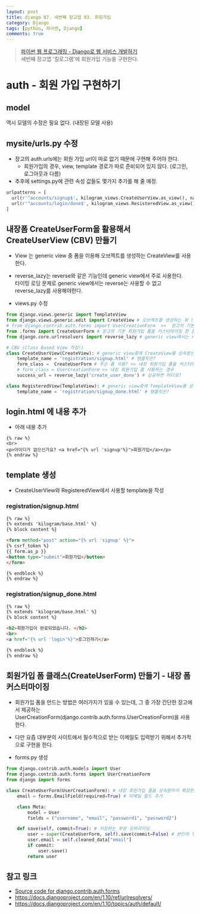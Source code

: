 ```yaml
---
layout: post
title: django 07. 세번째 장고앱 03. 회원가입
category: Django
tags: [python, 파이썬, Django]
comments: true
---
```

> [파이썬 웹 프로그래밍 - Django로 웹 서비스 개발하기 ](https://www.inflearn.com/course/django-%ED%8C%8C%EC%9D%B4%EC%8D%AC-%EC%9E%A5%EA%B3%A0-%EA%B0%95%EC%A2%8C/)    
> 세번째 장고앱 '킬로그램'에 회원가입 기능을 구현한다.

# auth - 회원 가입 구현하기

## model
역시 모델의 수정은 필요 없다. (내장된 모델 사용)

## mysite/urls.py 수정

- 장고의 auth.urls에는 회원 가입 url이 따로 없기 때문에 구현해 주어야 한다.
  - 회원가입의 경우, view, template 경로가 따로 준비되어 있지 않다. (로그인, 로그아웃과 다름)
- 추후에 settings.py에 관련 속성 값들도 몇가지 추가를 해 줄 예정.

```python
urlpatterns = [
  url(r'^accounts/signup$', kilogram_views.CreateUserView.as_view(), name = 'signup'),
  url(r'^accounts/login/done$', kilogram_views.ResisteredView.as_view(), name = 'create_user_done'),
]
```

## 내장폼 CreateUserForm을 활용해서 CreateUserView (CBV) 만들기

- View 는 generic view 중 폼을 이용해 오브젝트를 생성하는 CreateView를 사용한다.
- reverse_lazy는 reverse와 같은 기능인데 generic view에서 주로 사용한다.    
  타이밍 로딩 문제로 generic view에서는 reverse는 사용할 수 없고 reverse_lazy를 사용해야한다.

- views.py 수정


```python
from django.views.generic import TemplateView
from django.views.generic.edit import CreateView # 오브젝트를 생성하는 뷰 (form 혹은 model과 연결되서 새로운 데이터를 넣을 때 CreateView - generic view를 사용)
# from django.contrib.auth.forms import UserCreationForm  >>  장고의 기본 회원가입 폼 (ID, PW만 확인한다 - 뒤에서 이메일 추가 커스터미아징 예정)
from .forms import CreateUserForm # 장고의 기본 회원가입 폼을 커스터마이징 한 폼
from django.core.urlresolvers import reverse_lazy # generic view에서는 reverse_lazy를 사용한다.

# CBV (Class Based View 작성!)
class CreateUserView(CreateView): # generic view중에 CreateView를 상속받는다.
    template_name = 'registration/signup.html' # 템플릿은?
    form_class =  CreateUserForm # 푸슨 폼 사용? >> 내장 회원가입 폼을 커스터마지징 한 것을 사용하는 경우
    # form_class = UserCreationForm >> 내장 회원가입 폼 사용하는 경우
    success_url = reverse_lazy('create_user_done') # 성공하면 어디로?

class RegisteredView(TemplateView): # generic view중에 TemplateView를 상속받는다.
    template_name = 'registration/signup_done.html' # 템플릿은?
```

## login.html 에 내용 추가

- 아래 내용 추가

```
{% raw %}
<br>
<p>아이디가 없으신가요? <a href="{% url 'signup'%}">회원가입</a></p>
{% endraw %}
```

## template 생성

- CreateUserView와 RegisteredView에서 사용할 template을 작성

### registration/signup.html

```html
{% raw %}
{% extends 'kilogram/base.html' %}
{% block content %}

<form method="post" action="{% url 'signup' %}">
{% csrf_token %}
{{ form.as_p }}
<button type="submit">회원가입</button>
</form>

{% endblock %}
{% endraw %}
```



### registration/signup_done.html

```html
{% raw %}
{% extends 'kilogram/base.html' %}
{% block content %}

<h2>회원가입이 완료되었습니다. </h2>
<br>
<a href="{% url 'login'%}">로그인하기</a>

{% endblock %}
{% endraw %}
```


## 회원가입 폼 클래스(CreateUserForm) 만들기 - 내장 폼 커스터마이징

- 회원가입 폼을 만드는 방법은 여러가지가 있을 수 있는데, 그 중 가장 간단한 장고에서 제공하는 UserCreationForm(django.contrib.auth.forms.UserCreationForm)을 사용한다.
- 다만 요즘 대부분의 사이트에서 필수적으로 받는 이메일도 입력받기 위해서 추가적으로 구현을 한다.


- forms.py 생성

```python
from django.contrib.auth.models import User
from django.contrib.auth.forms import UserCreationForm
from django import forms

class CreateUserForm(UserCreationForm): # 내장 회원가입 폼을 상속받아서 확장한다.
    email = forms.EmailField(required=True) # 이메일 필드 추가

    class Meta:
        model = User
        fields = ("username", "email", "password1", "password2")

    def save(self, commit=True): # 저장하는 부분 오버라이딩
        user = super(CreateUserForm, self).save(commit=False) # 본인의 부모를 호출해서 저장하겠다.
        user.email = self.cleaned_data["email"]
        if commit:
            user.save()
        return user
```


## 참고 링크
- [Source code for django.contrib.auth.forms](https://docs.djangoproject.com/en/1.8/_modules/django/contrib/auth/forms/)
- <https://docs.djangoproject.com/en/1.10/ref/urlresolvers/>
- <https://docs.djangoproject.com/en/1.10/topics/auth/default/>
